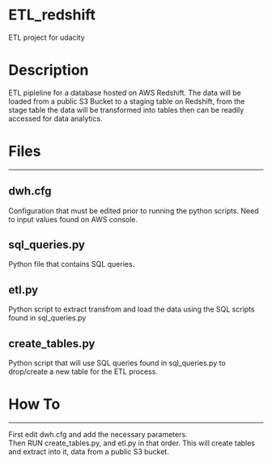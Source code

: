 # ETL_redshift
ETL project for udacity

# Description
ETL pipleline for a database hosted on AWS Redshift.
The data will be loaded from a public S3 Bucket to a staging table on Redshift, from the stage table the data will be transformed into tables then can be readily accessed for data analytics.

# Files
------ 

## dwh.cfg
Configuration that must be edited prior to running the python scripts. Need to input values found on AWS console.

## sql_queries.py
Python file that contains SQL queries.

## etl.py
Python script to extract transfrom and load the data using the SQL scripts found in sql_queries.py

## create_tables.py
Python script that will use SQL queries found in sql_queries.py to drop/create a new table for the ETL process.

# How To 
-----  
First edit dwh.cfg and add the necessary parameters.  
Then RUN create_tables.py, and etl.py in that order. This will create tables and extract into it, data from a public S3 bucket. 

